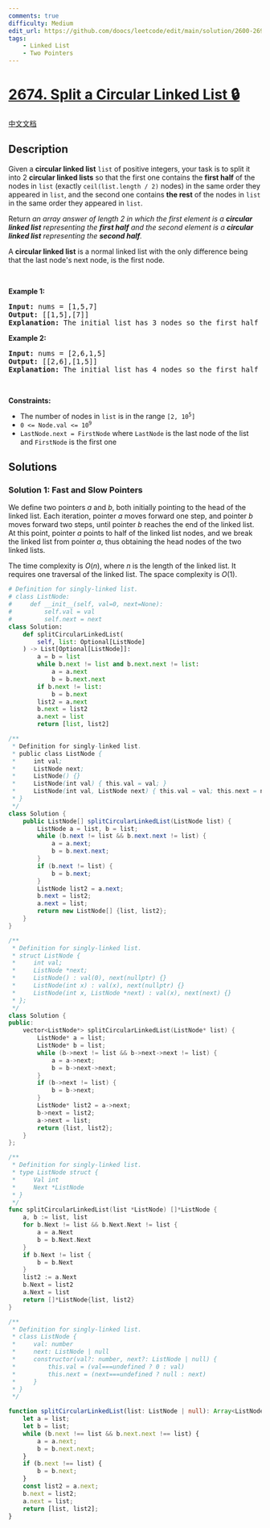 ```yaml
---
comments: true
difficulty: Medium
edit_url: https://github.com/doocs/leetcode/edit/main/solution/2600-2699/2674.Split%20a%20Circular%20Linked%20List/README_EN.md
tags:
    - Linked List
    - Two Pointers
---
```


# [2674. Split a Circular Linked List 🔒](https://leetcode.com/problems/split-a-circular-linked-list)

[中文文档](/solution/2600-2699/2674.Split%20a%20Circular%20Linked%20List/README.md)

## Description

<p>Given a <strong>circular linked list</strong> <code>list</code> of positive integers, your task is to split it into 2 <strong>circular linked lists</strong> so that the first one contains the <strong>first half</strong> of the nodes in <code>list</code> (exactly <code>ceil(list.length / 2)</code> nodes) in the same order they appeared in <code>list</code>, and the second one contains <strong>the rest</strong> of the nodes in <code>list</code> in the same order they appeared in <code>list</code>.</p>

<p>Return <em>an array answer of length 2 in which the first element is a <strong>circular linked list</strong> representing the <strong>first half</strong> and the second element is a <strong>circular linked list</strong> representing the <strong>second half</strong>.</em></p>

<div>A <strong>circular linked list</strong> is a normal linked list with the only difference being that the last node&#39;s next node, is the first node.</div>

<p>&nbsp;</p>
<p><strong class="example">Example 1:</strong></p>

<pre>
<strong>Input:</strong> nums = [1,5,7]
<strong>Output:</strong> [[1,5],[7]]
<strong>Explanation:</strong> The initial list has 3 nodes so the first half would be the first 2 elements since ceil(3 / 2) = 2 and the rest which is 1 node is in the second half.
</pre>

<p><strong class="example">Example 2:</strong></p>

<pre>
<strong>Input:</strong> nums = [2,6,1,5]
<strong>Output:</strong> [[2,6],[1,5]]
<strong>Explanation:</strong> The initial list has 4 nodes so the first half would be the first 2 elements since ceil(4 / 2) = 2 and the rest which is 2 nodes are in the second half.
</pre>

<p>&nbsp;</p>
<p><strong>Constraints:</strong></p>

<ul>
	<li>The number of nodes in <code>list</code>&nbsp;is in the range <code>[2, 10<sup>5</sup>]</code></li>
	<li><code>0 &lt;= Node.val &lt;= 10<sup>9</sup></code></li>
	<li><font face="monospace"><code>LastNode.next = FirstNode</code></font> where <code>LastNode</code> is the last node of the list and <code>FirstNode</code> is the first one</li>
</ul>

## Solutions

### Solution 1: Fast and Slow Pointers

We define two pointers $a$ and $b$, both initially pointing to the head of the linked list. Each iteration, pointer $a$ moves forward one step, and pointer $b$ moves forward two steps, until pointer $b$ reaches the end of the linked list. At this point, pointer $a$ points to half of the linked list nodes, and we break the linked list from pointer $a$, thus obtaining the head nodes of the two linked lists.

The time complexity is $O(n)$, where $n$ is the length of the linked list. It requires one traversal of the linked list. The space complexity is $O(1)$.

<!-- tabs:start -->

```python
# Definition for singly-linked list.
# class ListNode:
#     def __init__(self, val=0, next=None):
#         self.val = val
#         self.next = next
class Solution:
    def splitCircularLinkedList(
        self, list: Optional[ListNode]
    ) -> List[Optional[ListNode]]:
        a = b = list
        while b.next != list and b.next.next != list:
            a = a.next
            b = b.next.next
        if b.next != list:
            b = b.next
        list2 = a.next
        b.next = list2
        a.next = list
        return [list, list2]
```

```java
/**
 * Definition for singly-linked list.
 * public class ListNode {
 *     int val;
 *     ListNode next;
 *     ListNode() {}
 *     ListNode(int val) { this.val = val; }
 *     ListNode(int val, ListNode next) { this.val = val; this.next = next; }
 * }
 */
class Solution {
    public ListNode[] splitCircularLinkedList(ListNode list) {
        ListNode a = list, b = list;
        while (b.next != list && b.next.next != list) {
            a = a.next;
            b = b.next.next;
        }
        if (b.next != list) {
            b = b.next;
        }
        ListNode list2 = a.next;
        b.next = list2;
        a.next = list;
        return new ListNode[] {list, list2};
    }
}
```

```cpp
/**
 * Definition for singly-linked list.
 * struct ListNode {
 *     int val;
 *     ListNode *next;
 *     ListNode() : val(0), next(nullptr) {}
 *     ListNode(int x) : val(x), next(nullptr) {}
 *     ListNode(int x, ListNode *next) : val(x), next(next) {}
 * };
 */
class Solution {
public:
    vector<ListNode*> splitCircularLinkedList(ListNode* list) {
        ListNode* a = list;
        ListNode* b = list;
        while (b->next != list && b->next->next != list) {
            a = a->next;
            b = b->next->next;
        }
        if (b->next != list) {
            b = b->next;
        }
        ListNode* list2 = a->next;
        b->next = list2;
        a->next = list;
        return {list, list2};
    }
};
```

```go
/**
 * Definition for singly-linked list.
 * type ListNode struct {
 *     Val int
 *     Next *ListNode
 * }
 */
func splitCircularLinkedList(list *ListNode) []*ListNode {
	a, b := list, list
	for b.Next != list && b.Next.Next != list {
		a = a.Next
		b = b.Next.Next
	}
	if b.Next != list {
		b = b.Next
	}
	list2 := a.Next
	b.Next = list2
	a.Next = list
	return []*ListNode{list, list2}
}
```

```ts
/**
 * Definition for singly-linked list.
 * class ListNode {
 *     val: number
 *     next: ListNode | null
 *     constructor(val?: number, next?: ListNode | null) {
 *         this.val = (val===undefined ? 0 : val)
 *         this.next = (next===undefined ? null : next)
 *     }
 * }
 */

function splitCircularLinkedList(list: ListNode | null): Array<ListNode | null> {
    let a = list;
    let b = list;
    while (b.next !== list && b.next.next !== list) {
        a = a.next;
        b = b.next.next;
    }
    if (b.next !== list) {
        b = b.next;
    }
    const list2 = a.next;
    b.next = list2;
    a.next = list;
    return [list, list2];
}
```

<!-- tabs:end -->

<!-- end -->
